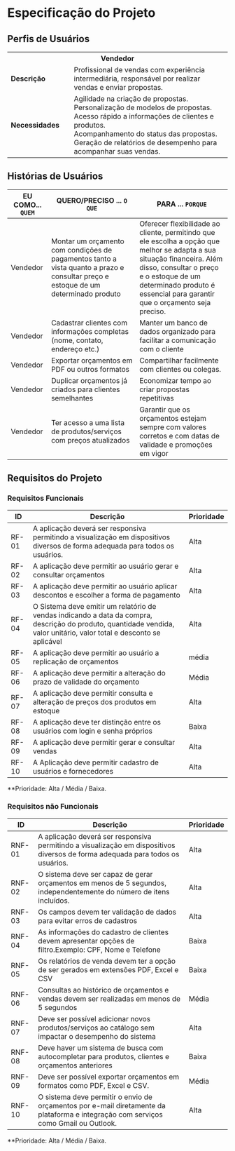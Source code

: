 # Especificação do Projeto

## Perfis de Usuários

<table>
<tbody>
<tr align=center>
<th colspan="2">Vendedor </th>
</tr>
<tr>
<td width="150px"><b>Descrição</b></td>
<td width="600px">Profissional de vendas com experiência intermediária, responsável por realizar vendas e enviar propostas. </td>
</tr>
<tr>
<td><b>Necessidades</b></td>
<td>Agilidade na criação de propostas.<br>Personalização de modelos de propostas.<br>Acesso rápido a informações de clientes e produtos.<br> Acompanhamento do status das propostas.<br>Geração de relatórios de desempenho para acompanhar suas vendas. </td>
</tr>
</tbody>
</table>


## Histórias de Usuários

| EU COMO... `QUEM`         | QUERO/PRECISO ... `O QUE`                                                                                                                                                                                                                        | PARA ... `PORQUE`                                                                                                                                                                                                                                 |
| ------------------------- | ------------------------------------------------------------------------------------------------------------------------------------------------------------------------------------------------------------------------------------------------ | ------------------------------------------------------------------------------------------------------------------------------------------------------------------------------------------------------------------------------------------------- |
| Vendedor                   | Montar um orçamento com condições de pagamentos tanto a vista quanto a prazo e consultar preço e estoque de um determinado produto                                                                                                               | Oferecer flexibilidade ao cliente, permitindo que ele escolha a opção que melhor se adapta a sua situação financeira. Além disso, consultar o preço e o estoque de um determinado produto é essencial para garantir que o orçamento seja preciso. |
| Vendedor                  | Cadastrar clientes com informações completas (nome, contato, endereço etc.)                                                                                                                                                                      | Manter um banco de dados organizado para facilitar a comunicação com o cliente                                                                                                                                                                    |
| Vendedor                  | Exportar orçamentos em PDF ou outros formatos                                                                                                                                                                                                    | Compartilhar facilmente com clientes ou colegas.                                                                                                                                                                                                  |
| Vendedor                  | Duplicar orçamentos já criados para clientes semelhantes                                                                                                                                                                                         | Economizar tempo ao criar propostas repetitivas                                                                                                                                                                                                   |
| Vendedor                  | Ter acesso a uma lista de produtos/serviços com preços atualizados                                                                                                                                                                               | Garantir que os orçamentos estejam sempre com valores corretos e com datas de validade e promoções em vigor                                                                                                                                       |                     |

## Requisitos do Projeto

### Requisitos Funcionais

| ID    | Descrição                                                                                                                                                              | Prioridade |
| ----- | ---------------------------------------------------------------------------------------------------------------------------------------------------------------------- | ---------- |
| RF-01 | A aplicação deverá ser responsiva permitindo a visualização em dispositivos diversos de forma adequada para todos os usuários.                                         | Alta       |
| RF-02 | A aplicação deve permitir ao usuário gerar e consultar orçamentos                                                                                                      | Alta       |
| RF-03 | A aplicação deve permitir ao usuário aplicar descontos e escolher a forma de pagamento                                                                                 | Alta       |
| RF-04 | O Sistema deve emitir um relatório de vendas indicando a data da compra, descrição do produto, quantidade vendida, valor unitário, valor total e desconto se aplicável | Alta       |
| RF-05 | A aplicação deve permitir ao usuário a replicação de orçamentos                                                                                                        | média      |
| RF-06 | A aplicação deve permitir a alteração do prazo de validade do orçamento                                                                                                | Média      |
| RF-07 | A aplicação deve permitir consulta e alteração de preços dos produtos em estoque                                                                                       | Alta       |
| RF-08 | A aplicação deve ter distinção entre os usuários com login e senha próprios                                                                                            | Baixa      |
| RF-09 | A aplicação deve permitir gerar e consultar vendas                                                                                                                     | Alta       |
| RF-10 | A Aplicação deve permitir cadastro de usuários e fornecedores                                                                                                          | Alta       |

\*\*Prioridade: Alta / Média / Baixa.

### Requisitos não Funcionais

| ID     | Descrição                                                                                                                           | Prioridade |
| ------ | ----------------------------------------------------------------------------------------------------------------------------------- | ---------- |
| RNF-01 | A aplicação deverá ser responsiva permitindo a visualização em dispositivos diversos de forma adequada para todos os usuários.      | Alta       |
| RNF-02 | O sistema deve ser capaz de gerar orçamentos em menos de 5 segundos, independentemente do número de itens incluídos.                | Alta       |
| RNF-03 | Os campos devem ter validação de dados para evitar erros de cadastros                                                               | Alta       |
| RNF-04 | As informações do cadastro de clientes devem apresentar opções de filtro.Exemplo: CPF, Nome e Telefone                              | Baixa      |
| RNF-05 | Os relatórios de venda devem ter a opção de ser gerados em extensões PDF, Excel e CSV                                               | Baixa      |
| RNF-06 | Consultas ao histórico de orçamentos e vendas devem ser realizadas em menos de 5 segundos                                           | Média      |
| RNF-07 | Deve ser possível adicionar novos produtos/serviços ao catálogo sem impactar o desempenho do sistema                                | Alta       |
| RNF-08 | Deve haver um sistema de busca com autocompletar para produtos, clientes e orçamentos anteriores                                    | Baixa      |
| RNF-09 | Deve ser possível exportar orçamentos em formatos como PDF, Excel e CSV.                                                            | Média      |
| RNF-10 | O sistema deve permitir o envio de orçamentos por e-mail diretamente da plataforma e integração com serviços como Gmail ou Outlook. | Alta       |

\*\*Prioridade: Alta / Média / Baixa.
